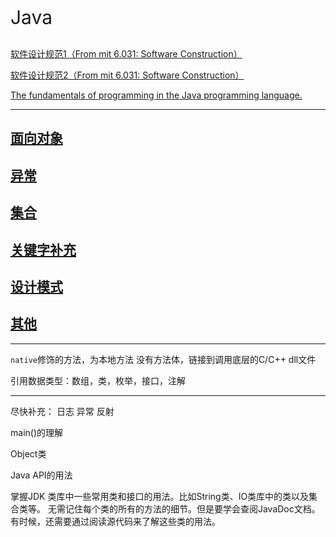 <p style="font-size:30px;">Java</p>

<a href="https://web.mit.edu/6.031/www/sp21/classes/06-specifications/" target="_blank">软件设计规范1（From mit 6.031: Software Construction）</a>

<a href="https://web.mit.edu/6.031/www/sp21/classes/07-designing-specs/" target="_blank">软件设计规范2（From mit 6.031: Software Construction）</a>

<a href="https://docs.oracle.com/javase/tutorial/java/" target="_blank">The fundamentals of programming in the Java programming language.</a>

---

## [面向对象](../java/oop/2023-11-16-java-oop.md)

## [异常](../java/exception/2023-11-14-java-exception.md)

## [集合](../java/collection/2023-11-17-java-collection_map.md)

## [关键字补充](../java/keywords/01/01.md)

## [设计模式](../java/designPatterns/01/01.md)

## [其他](../java/others/2023-12-03-others.md)




---

`native`修饰的方法，为本地方法 没有方法体，链接到调用底层的C/C++   dll文件            

引用数据类型：数组，类，枚举，接口，注解

---

尽快补充：
日志  异常 反射  


main()的理解    

Object类


Java API的用法

掌握JDK 类库中一些常用类和接口的用法。比如String类、IO类库中的类以及集合类等。
无需记住每个类的所有的方法的细节。但是要学会查阅JavaDoc文档。有时候，还需要通过阅读源代码来了解这些类的用法。
